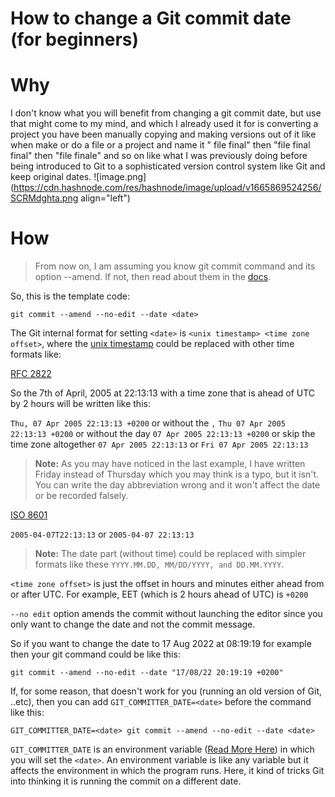 # How to change a Git commit date (for beginners)

# Why

I don't know what you will benefit from changing a git commit date, but use that might come to my mind, and which I already used it for is converting a project you have been manually copying and making versions out of it like when make or do a file or a project and name it " file final" then "file final final" then "file finale" and so on like what I was previously doing before being introduced to Git to a sophisticated version control system like Git and keep original dates.
![image.png](https://cdn.hashnode.com/res/hashnode/image/upload/v1665869524256/SCRMdghta.png align="left")


# How

> From now on, I am assuming you know git commit command and its option --amend. If not, then read about them in the [docs](https://git-scm.com/docs/git-commit#Documentation/git-commit.txt---fixupamendrewordltcommitgt).

So, this is the template code:

```
git commit --amend --no-edit --date <date>
```

The Git internal format for setting `<date>` is `<unix timestamp> <time zone offset>`, where the [unix timestamp](https://www.unixtimestamp.com/) could be replaced with other time formats like:

[RFC 2822](https://git-scm.com/docs/git-commit/2.24.0#Documentation/git-commit.txt-ISO8601)

So the 7th of April, 2005 at 22:13:13 with a time zone that is ahead of UTC by 2 hours will be written like this:

`Thu, 07 Apr 2005 22:13:13 +0200` or without the `,`
`Thu 07 Apr 2005 22:13:13 +0200` or without the day
`07 Apr 2005 22:13:13 +0200` or skip the time zone altogether
`07 Apr 2005 22:13:13` or
`Fri 07 Apr 2005 22:13:13` 

> **Note:** As you may have noticed in the last example, I have written Friday instead of Thursday which you may think is a typo, but it isn't. You can write the day abbreviation wrong and it won't affect the date or be recorded falsely.

[ISO 8601](https://git-scm.com/docs/git-commit/2.24.0#Documentation/git-commit.txt-ISO8601)

`2005-04-07T22:13:13` or
`2005-04-07 22:13:13`

> **Note:** The date part (without time) could be replaced with simpler formats like these `YYYY.MM.DD, MM/DD/YYYY, and DD.MM.YYYY`.

`<time zone offset>` is just the offset in hours and minutes either ahead from or after UTC. For example, EET (which is 2 hours ahead of UTC) is `+0200`

`--no edit` option amends the commit without launching the editor since you only want to change the date and not the commit message.

So if you want to change the date to 17 Aug 2022 at 08:19:19 for example then your git command could be like this:

```
git commit --amend --no-edit --date "17/08/22 20:19:19 +0200"
```
If, for some reason, that doesn't work for you (running an old version of Git, ..etc), then you can add `GIT_COMMITTER_DATE=<date>` before the command like this:

```
GIT_COMMITTER_DATE=<date> git commit --amend --no-edit --date <date>
```

`GIT_COMMITTER_DATE` is an environment variable ([Read More Here](https://medium.com/chingu/an-introduction-to-environment-variables-and-how-to-use-them-f602f66d15fa)) in which you will set the `<date>`. An environment variable is like any variable but it affects the environment in which the program runs. Here, it kind of tricks Git into thinking it is running the commit on a different date.
